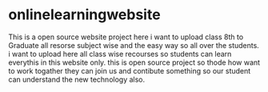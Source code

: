 # onlinelearningwebsite
 This is a open source website project here i want to upload class 8th to Graduate all resorse subject wise and the easy way so all over the students.
 i want to upload here all class wise recourses so students can learn everythis in this website only. this is open source project so thode how want to work togather they can join us and contibute something so our student can understand the new technology also.
 
